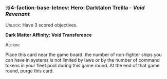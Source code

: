 ### :ti4-faction-base-letnev: **Hero**: Darktalon Treilla - _Void Revenant_

<span style="font-variant:small-caps;">Unlock</span>: Have 3 scored objectives.

**Dark Matter Affinity: Void Transference**

<span style="font-variant:small-caps;">Action</span>:

Place this card near the game board. the number of non-fighter ships you can have in systems is not limited by laws or by the number of command tokens in your fleet pool during this game round. At the end of that game round, purge this card.
